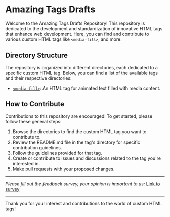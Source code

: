 # Amazing Tags Drafts

Welcome to the Amazing Tags Drafts Repository! This repository is dedicated to the development and standardization of innovative HTML tags that enhance web development. Here, you can find and contribute to various custom HTML tags like `<media-fill>`, and more.

## Directory Structure

The repository is organized into different directories, each dedicated to a specific custom HTML tag. Below, you can find a list of the available tags and their respective directories:

- [`<media-fill>`](media-fill/README.md): An HTML tag for animated text filled with media content.
<!-- - [`<custom-element>`](custom-element/README.md): Another HTML tag with its own unique features.
- [More Tags](#): (Add more tags and links to their respective directories as needed) -->

## How to Contribute

Contributions to this repository are encouraged! To get started, please follow these general steps:

1. Browse the directories to find the custom HTML tag you want to contribute to.
2. Review the README.md file in the tag's directory for specific contribution guidelines.
3. Follow the guidelines provided for that tag.
4. Create or contribute to issues and discussions related to the tag you're interested in.
5. Make pull requests with your proposed changes.


------------
*Please fill out the feedback survey, your opinion is important to us:*
[Link to survey](https://docs.google.com/forms/)


-------------

Thank you for your interest and contributions to the world of custom HTML tags!
